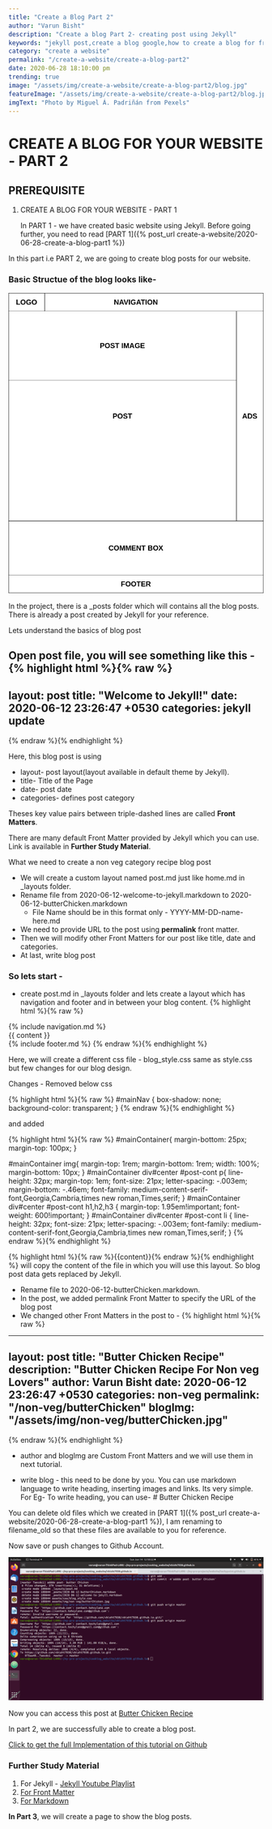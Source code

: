 ```yaml
---
title: "Create a Blog Part 2"
author: "Varun Bisht"
description: "Create a blog Part 2- creating post using Jekyll"
keywords: "jekyll post,create a blog google,how to create a blog for free,free blog,how to start a blog"
category: "create a website"
permalink: "/create-a-website/create-a-blog-part2"
date: 2020-06-28 18:10:00 pm
trending: true
image: "/assets/img/create-a-website/create-a-blog-part2/blog.jpg"
featureImage: "/assets/img/create-a-website/create-a-blog-part2/blog.jpg"
imgText: "Photo by Miguel Á. Padriñán from Pexels"
---
```

# CREATE A BLOG FOR YOUR WEBSITE - PART 2

## PREREQUISITE

1. CREATE A BLOG FOR YOUR WEBSITE - PART 1

   In PART 1 - we have created basic website using Jekyll. Before going further, you need to read [PART 1]({% post_url create-a-website/2020-06-28-create-a-blog-part1 %})

In this part i.e PART 2, we are going to create blog posts for our website.

### Basic Structue of the blog looks like-
<div class="imgCont">
  <img alt="Blog Structue" title="Blog Structue" src="/assets/img/create-a-website/create-a-blog-part2/blog_structure.png"/>
</div>

In the project, there is a _posts folder which will contains all the blog posts.
There is already a post created by Jekyll for your reference.

Lets understand the basics of blog post

Open post file, you will see something like this -
{% highlight html %}{% raw %}
---
layout: post
title:  "Welcome to Jekyll!"
date:   2020-06-12 23:26:47 +0530
categories: jekyll update
---
{% endraw %}{% endhighlight %}

Here, this blog post is using
- layout- post layout(layout available in default theme by Jekyll).
- title- Title of the Page
- date- post date
- categories- defines post category

Theses key value pairs between triple-dashed lines are called **Front Matters**.

There are many default Front Matter provided by Jekyll which you can use. Link is available in **Further Study Material**.

What we need to create a non veg category recipe blog post
- We will create a custom layout named post.md just like home.md in _layouts folder.
- Rename file from 2020-06-12-welcome-to-jekyll.markdown to 2020-06-12-butterChicken.markdown
   - File Name should be in this format only - YYYY-MM-DD-name-here.md
- We need to provide URL to the post using **permalink** front matter.
- Then we will modify other Front Matters for our post like title, date and categories.
- At last, write blog post

### So lets start -
- create post.md in _layouts folder and lets create a layout which has navigation and footer and in between your blog content.
{% highlight html %}{% raw %}
<!DOCTYPE html>
<html lang="en">
<head>
  <meta charset="utf-8">
  <meta http-equiv="Content-Type" content="text/html; charset=utf-8" />
  <meta name="viewport" content="width=device-width,initial-scale=1">
  <link rel="icon" type="image/x-icon" href="img/favicon.ico" />
  <link rel="stylesheet" href="https://stackpath.bootstrapcdn.com/bootstrap/4.4.1/css/bootstrap.min.css">
  <link rel="stylesheet" href="https://cdnjs.cloudflare.com/ajax/libs/font-awesome/4.7.0/css/font-awesome.min.css">
  <link href="/assets/css/blog_style.css" rel="stylesheet">
</head>
<body>
<!-- Navigation -->
{% include navigation.md %}
<!-- Navigation -->
<!-- blog content -->
<div class="container-fluid" id="mainContainer">
  <div class="row">
            <div id="left" class="col-xs-1 col-sm-1 col-md-2 col-lg-2 col-xl-2">
            </div>
<div id="center" class="col-xs-12 col-sm-9 col-md-8 col-lg-8 col-xl-8">
  <div id=post-cont>
  {{ content }}
  </div>
</div>
<div id="right" class="col-xs-12 col-sm-3 col-md-2 col-lg-2 col-xl-2">
</div>
</div>
</div>  
<!-- blog content -->
<!-- footer -->
{% include footer.md %}
<!-- footer -->
<script src="https://ajax.googleapis.com/ajax/libs/jquery/3.4.1/jquery.min.js"></script>
<script src="https://stackpath.bootstrapcdn.com/bootstrap/4.4.1/js/bootstrap.min.js"></script>
<script src="/assets/js/script.js"></script>
</body>
</html>
{% endraw %}{% endhighlight %}

Here, we will create a different css file - blog_style.css same as style.css but few changes for our blog design.

Changes -  Removed below css

{% highlight html %}{% raw %}
#mainNav {
    box-shadow: none;
    background-color: transparent;
  }
{% endraw %}{% endhighlight %}

and added

{% highlight html %}{% raw %}
#mainContainer{
  margin-bottom: 25px;
  margin-top: 100px;
}

#mainContainer img{
  margin-top: 1rem;
  margin-bottom: 1rem;
  width: 100%;
  margin-bottom: 10px;
}
#mainContainer div#center #post-cont p{
  line-height: 32px;
  margin-top: 1em;
  font-size: 21px;
  letter-spacing: -.003em;
  margin-bottom: -.46em;
  font-family: medium-content-serif-font,Georgia,Cambria,times new roman,Times,serif;
}
#mainContainer div#center #post-cont h1,h2,h3 {
  margin-top: 1.95em!important;
  font-weight: 600!important;
}
#mainContainer div#center #post-cont li {
    line-height: 32px;
    font-size: 21px;
    letter-spacing: -.003em;
    font-family: medium-content-serif-font,Georgia,Cambria,times new roman,Times,serif;
}
{% endraw %}{% endhighlight %}

{% highlight html %}{% raw %}{{content}}{% endraw %}{% endhighlight %}
will copy the content of the file in which you will use this layout. So blog post data gets replaced by Jekyll.

- Rename file to 2020-06-12-butterChicken.markdown.
- In the post, we added permalink Front Matter to specify the URL of the blog post
- We changed other Front Matters in the post to -
{% highlight html %}{% raw %}
---
layout: post
title:  "Butter Chicken Recipe"
description: "Butter Chicken Recipe For Non veg Lovers"
author: Varun Bisht
date:   2020-06-12 23:26:47 +0530
categories: non-veg
permalink: "/non-veg/butterChicken"
blogImg: "/assets/img/non-veg/butterChicken.jpg"
---
{% endraw %}{% endhighlight %}
   - author and blogImg are Custom Front Matters and we will use them in next tutorial.

- write blog - this need to be done by you. You can use markdown language to write heading, inserting images and links. Its very simple.
For Eg- To write heading, you can use- # Butter Chicken Recipe

You can delete old files which we created in [PART 1]({% post_url create-a-website/2020-06-28-create-a-blog-part1 %}), I am renaming to filename_old so that these files are available to you for reference.

Now save or push changes to Github Account.
<div class="imgCont">
  <img alt="Save Post" title="Save Post" src="/assets/img/create-a-website/create-a-blog-part2/save_post.png" />
</div>

Now you can access this post at [Butter Chicken Recipe](https://vbisht7038.github.io/non-veg/butterChicken "Butter Chicken Recipe")

In part 2, we are successfully able to create a blog post.

<a href="https://github.com/vbisht7038/vbisht7038.github.io.git">Click to get the full Implementation of this tutorial on Github</a>

### Further Study Material

1. For Jekyll - [Jekyll Youtube Playlist](https://www.youtube.com/watch?v=T1itpPvFWHI&list=PLLAZ4kZ9dFpOPV5C5Ay0pHaa0RJFhcmcB "Jekyll Youtube Playlist")
2. [For Front Matter](https://jekyllrb.com/docs/front-matter "For Front Matter")
3. [For Markdown](https://www.markdownguide.org/basic-syntax "For Markdown")


**In Part 3**, we will create a page to show the blog posts.
